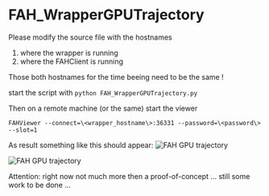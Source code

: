 # FAH_WrapperGPUTrajectory

Please modify the source file with the hostnames

1. where the wrapper is running
2. where the FAHClient is running

Those both hostnames for the time beeing need to be the same !

start the script with
```python FAH_WrapperGPUTrajectory.py```


Then on a remote machine (or the same) start the viewer

```FAHViewer --connect=\<wrapper_hostname\>:36331 --password=\<password\> --slot=1```

As result something like this should appear:
![FAH GPU trajectory](http://imageshack.us/a/img910/339/w1sh5j.jpg)

![FAH GPU trajectory](http://imageshack.com/a/img905/7480/JObdT1.png)

Attention: right now not much more then a proof-of-concept ... still some work to be done ...
